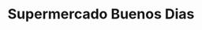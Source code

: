---
title: "Supermercado Buenos Dias"
url: /malagueno/supermercado-buenos-dias/
shop: Supermarkt
---